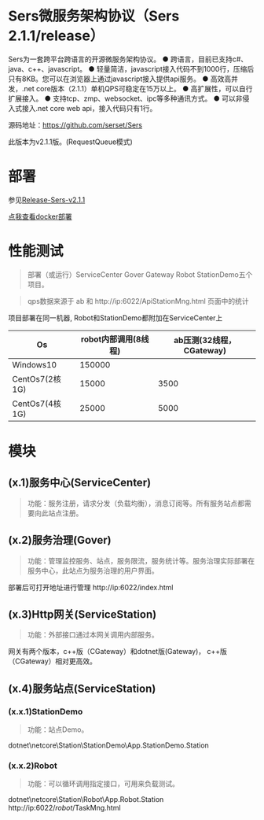 # Sers微服务架构协议（Sers 2.1.1/release）

Sers为一套跨平台跨语言的开源微服务架构协议。
● 跨语言，目前已支持c#、java、c++、javascript。
● 轻量简洁，javascript接入代码不到1000行，压缩后只有8KB。您可以在浏览器上通过javascript接入提供api服务。
● 高效高并发，.net core版本（2.1.1）单机QPS可稳定在15万以上。
● 高扩展性，可以自行扩展接入。
● 支持tcp、zmp、websocket、ipc等多种通讯方式。
● 可以非侵入式接入.net core web api，接入代码只有1行。


源码地址：https://github.com/serset/Sers

此版本为v2.1.1版。(RequestQueue模式)


# 部署
参见[Release-Sers-v2.1.1](https://github.com/serset/Sers/tree/2.1.1/release/Release/Sers2.1.1/netcore)

[点我查看docker部署](https://github.com/serset/Sers/tree/2.1.1/release/Release/Sers2.1.1/netcore/docker)


# 性能测试
>部署（或运行）ServiceCenter Gover Gateway Robot StationDemo五个项目。


>qps数据来源于 ab 和 http://ip:6022/ApiStationMng.html 页面中的统计

项目部署在同一机器, Robot和StationDemo都附加在ServiceCenter上
   
| Os  |  robot内部调用(8线程)   |  ab压测(32线程，CGateway)   |
| ------------ | ------------ | ------------ |
| Windows10 |  150000 | |
| CentOs7(2核1G) |15000|3500|
| CentOs7(4核1G) |25000|5000|
 



# 模块

## (x.1)服务中心(ServiceCenter)
>功能：服务注册，请求分发（负载均衡），消息订阅等。所有服务站点都需要向此站点注册。


## (x.2)服务治理(Gover)
>功能：管理监控服务、站点，服务限流，服务统计等。服务治理实际部署在服务中心，此站点为服务治理的用户界面。

部署后可打开地址进行管理 http://ip:6022/index.html


  
## (x.3)Http网关(ServiceStation)
>功能：外部接口通过本网关调用内部服务。

网关有两个版本，c++版（CGateway）和dotnet版(Gateway)， c++版（CGateway）相对更高效。


## (x.4)服务站点(ServiceStation)

### (x.x.1)StationDemo
>功能：站点Demo。

dotnet\netcore\Station\StationDemo\App.StationDemo.Station

### (x.x.2)Robot
>功能：可以循环调用指定接口，可用来负载测试。

dotnet\netcore\Station\Robot\App.Robot.Station
http://ip:6022/_robot_/TaskMng.html
 
 
